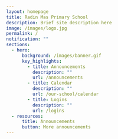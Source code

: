 ```yaml
---
layout: homepage
title: Radin Mas Primary School
description: Brief site description here
image: /images/logo.jpg
permalink: /
notification: ""
sections:
  - hero:
      background: /images/banner.gif
      key_highlights:
        - title: Announcements
          description: ""
          url: /announcements
        - title: Calendar
          description: ""
          url: /our-school/calendar
        - title: Logins
          description: ""
          url: /logins
  - resources:
      title: Announcements
      button: More announcements
---
```

